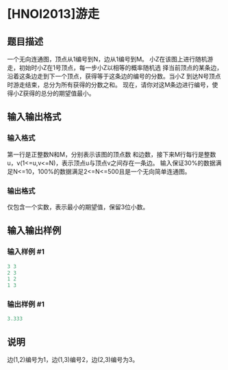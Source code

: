 # [HNOI2013]游走

## 题目描述

一个无向连通图，顶点从1编号到N，边从1编号到M。 小Z在该图上进行随机游走，初始时小Z在1号顶点，每一步小Z以相等的概率随机选 择当前顶点的某条边，沿着这条边走到下一个顶点，获得等于这条边的编号的分数。当小Z 到达N号顶点时游走结束，总分为所有获得的分数之和。 现在，请你对这M条边进行编号，使得小Z获得的总分的期望值最小。

## 输入输出格式

### 输入格式

第一行是正整数N和M，分别表示该图的顶点数 和边数，接下来M行每行是整数u，v(1<=u,v<=N)，表示顶点u与顶点v之间存在一条边。 输入保证30%的数据满足N<=10，100%的数据满足2<=N<=500且是一个无向简单连通图。

### 输出格式

仅包含一个实数，表示最小的期望值，保留3位小数。

## 输入输出样例

### 输入样例 #1

```cpp
3 3
2 3
1 2
1 3
```


### 输出样例 #1

```cpp
3.333
```


## 说明

边(1,2)编号为1，边(1,3)编号2，边(2,3)编号为3。

